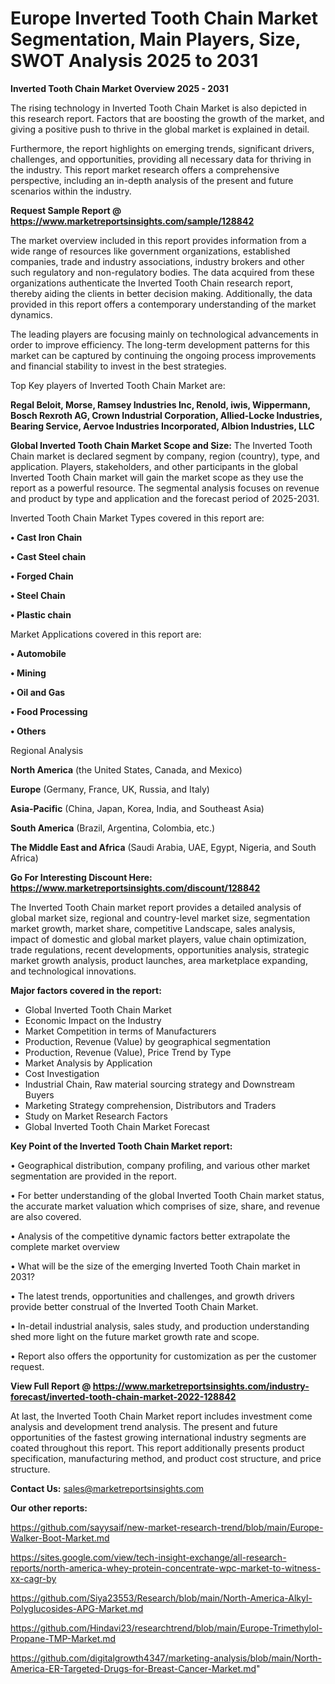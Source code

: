 # Europe Inverted Tooth Chain Market Segmentation, Main Players, Size, SWOT Analysis 2025 to 2031

<Strong> Inverted Tooth Chain Market Overview 2025 - 2031</strong>

The rising technology in Inverted Tooth Chain Market is also depicted in this research report. Factors that are boosting the growth of the market, and giving a positive push to thrive in the global market is explained in detail.

Furthermore, the report highlights on emerging trends, significant drivers, challenges, and opportunities, providing all necessary data for thriving in the industry. This report market research offers a comprehensive perspective, including an in-depth analysis of the present and future scenarios within the industry.

<strong>Request Sample Report @ <a href=https://www.marketreportsinsights.com/sample/128842>https://www.marketreportsinsights.com/sample/128842</a></strong>

The market overview included in this report provides information from a wide range of resources like government organizations, established companies, trade and industry associations, industry brokers and other such regulatory and non-regulatory bodies. The data acquired from these organizations authenticate the Inverted Tooth Chain research report, thereby aiding the clients in better decision making. Additionally, the data provided in this report offers a contemporary understanding of the market dynamics.

The leading players are focusing mainly on technological advancements in order to improve efficiency. The long-term development patterns for this market can be captured by continuing the ongoing process improvements and financial stability to invest in the best strategies.

Top Key players of Inverted Tooth Chain Market are:

<strong>Regal Beloit, Morse, Ramsey Industries Inc, Renold, iwis, Wippermann, Bosch Rexroth AG, Crown Industrial Corporation, Allied-Locke Industries, Bearing Service, Aervoe Industries Incorporated, Albion Industries, LLC</strong>

<strong><b>Global Inverted Tooth Chain Market Scope and Size:</b></strong>
The Inverted Tooth Chain market is declared segment by company, region (country), type, and application. Players, stakeholders, and other participants in the global Inverted Tooth Chain market will gain the market scope as they use the report as a powerful resource. The segmental analysis focuses on revenue and product by type and application and the forecast period of 2025-2031.

Inverted Tooth Chain Market Types covered in this report are:

<strong>• Cast Iron Chain

• Cast Steel chain

• Forged Chain

• Steel Chain

• Plastic chain</strong>

Market Applications covered in this report are:

<strong>• Automobile

• Mining

• Oil and Gas

• Food Processing

• Others</strong> 

Regional Analysis

<strong>North America</strong> (the United States, Canada, and Mexico)

<strong>Europe</strong> (Germany, France, UK, Russia, and Italy)

<strong>Asia-Pacific</strong> (China, Japan, Korea, India, and Southeast Asia)

<strong>South America</strong> (Brazil, Argentina, Colombia, etc.)

<strong>The Middle East and Africa</strong> (Saudi Arabia, UAE, Egypt, Nigeria, and South Africa)

<strong>Go For Interesting Discount Here: <a href=https://www.marketreportsinsights.com/discount/128842>https://www.marketreportsinsights.com/discount/128842</a></strong>

The Inverted Tooth Chain market report provides a detailed analysis of global market size, regional and country-level market size, segmentation market growth, market share, competitive Landscape, sales analysis, impact of domestic and global market players, value chain optimization, trade regulations, recent developments, opportunities analysis, strategic market growth analysis, product launches, area marketplace expanding, and technological innovations.

<strong><b>Major factors covered in the report:</b></strong>
<ul>
  <li>Global Inverted Tooth Chain Market </li>
  <li>Economic Impact on the Industry</li>
  <li>Market Competition in terms of Manufacturers</li>
  <li>Production, Revenue (Value) by geographical segmentation</li>
  <li>Production, Revenue (Value), Price Trend by Type</li>
  <li>Market Analysis by Application</li>
  <li>Cost Investigation</li>
  <li>Industrial Chain, Raw material sourcing strategy and Downstream Buyers</li>
  <li>Marketing Strategy comprehension, Distributors and Traders</li>
  <li>Study on Market Research Factors</li>
  <li>Global Inverted Tooth Chain Market Forecast</li>
</ul>

<strong><b>Key Point of the Inverted Tooth Chain Market report:</b></strong>

• Geographical distribution, company profiling, and various other market segmentation are provided in the report.

• For better understanding of the global Inverted Tooth Chain market status, the accurate market valuation which comprises of size, share, and revenue are also covered.

• Analysis of the competitive dynamic factors better extrapolate the complete market overview

• What will be the size of the emerging Inverted Tooth Chain market in 2031?

• The latest trends, opportunities and challenges, and growth drivers provide better construal of the Inverted Tooth Chain Market.

• In-detail industrial analysis, sales study, and production understanding shed more light on the future market growth rate and scope.

• Report also offers the opportunity for customization as per the customer request.

<strong><b>View Full Report @ <a href=https://www.marketreportsinsights.com/industry-forecast/inverted-tooth-chain-market-2022-128842>https://www.marketreportsinsights.com/industry-forecast/inverted-tooth-chain-market-2022-128842</a></b></strong>


At last, the Inverted Tooth Chain Market report includes investment come analysis and development trend analysis. The present and future opportunities of the fastest growing international industry segments are coated throughout this report. This report additionally presents product specification, manufacturing method, and product cost structure, and price structure.

<strong>Contact Us:</strong>
sales@marketreportsinsights.com

<strong>Our other reports:</strong>

<a href=https://github.com/sayysaif/new-market-research-trend/blob/main/Europe-Walker-Boot-Market.md>https://github.com/sayysaif/new-market-research-trend/blob/main/Europe-Walker-Boot-Market.md</a>

<a href=https://sites.google.com/view/tech-insight-exchange/all-research-reports/north-america-whey-protein-concentrate-wpc-market-to-witness-xx-cagr-by>https://sites.google.com/view/tech-insight-exchange/all-research-reports/north-america-whey-protein-concentrate-wpc-market-to-witness-xx-cagr-by</a>

<a href=https://github.com/Siya23553/Research/blob/main/North-America-Alkyl-Polyglucosides-APG-Market.md>https://github.com/Siya23553/Research/blob/main/North-America-Alkyl-Polyglucosides-APG-Market.md</a>

<a href=https://github.com/Hindavi23/researchtrend/blob/main/Europe-Trimethylol-Propane-TMP-Market.md>https://github.com/Hindavi23/researchtrend/blob/main/Europe-Trimethylol-Propane-TMP-Market.md</a>

<a href=https://github.com/digitalgrowth4347/marketing-analysis/blob/main/North-America-ER-Targeted-Drugs-for-Breast-Cancer-Market.md>https://github.com/digitalgrowth4347/marketing-analysis/blob/main/North-America-ER-Targeted-Drugs-for-Breast-Cancer-Market.md</a>"
